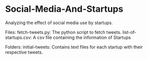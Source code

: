 # Social-Media-And-Startups

Analyzing the effect of social media use by startups.

Files:
    fetch-tweets.py: The python script to fetch tweets.
    list-of-startups.csv: A csv file containing the information of Startups

Folders:
    initial-tweets: Contains text files for each startup with their respective
                    tweets.
